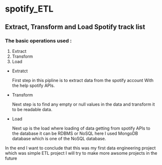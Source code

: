 # spotify_ETL

<h2>Extract, Transform and Load  Spotify track list</h2>

<h3>The basic operations used :</h3>
<ol>
  <li>  Extract </li>
  <li>  Transform </li>
  <li>  Load </li>
  </ol>
<ul>
  <li>Extratct</li>
  <p> First step in this pipline is to extract data from the spotify account With the help spotify APIs.   
  </p>
  <li>Transform</li>
  <p> Next step is to find any empty or null values in the data and transform it to be readable data. </p>
  <li> Load </li>
  <p>Next up is the load where loading of data getting from spotify APIs to the database it can be RDBMS or NoSQL here I used MongoDB database which is one of the NoSQL database. </p>
  </ul>
  
  <p>In the end I want to conclude that this was my first data engineering project which was simple ETL project I will try to make more awsome projects in the future </p>
